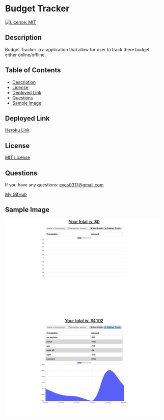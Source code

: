 # **Budget Tracker**

  [![License: MIT](https://img.shields.io/badge/License-MIT-yellow.svg)](https://opensource.org/licenses/MIT)

  ## Description

Budget Tracker ia a application that allow for user to track there budget either online/offline.



  ## Table of Contents
  * [Description](#description)
  * [License](#license)
  * [Deployed Link](#deployed-link)
  * [Questions](#questions)
  * [Sample Image](#sample-image)


  ## Deployed Link

  [Heroku Link]()

  ## License
  [MIT License](https://opensource.org/licenses/MIT)



  ## Questions
  If you have any questions: eycs0317@gmail.com

  [My GitHub](https://github.com/eycs0317)

  ## Sample Image


  ![Sample1](./sampleimage/01.png)
  ![Sample1](./sampleimage/02.png)
